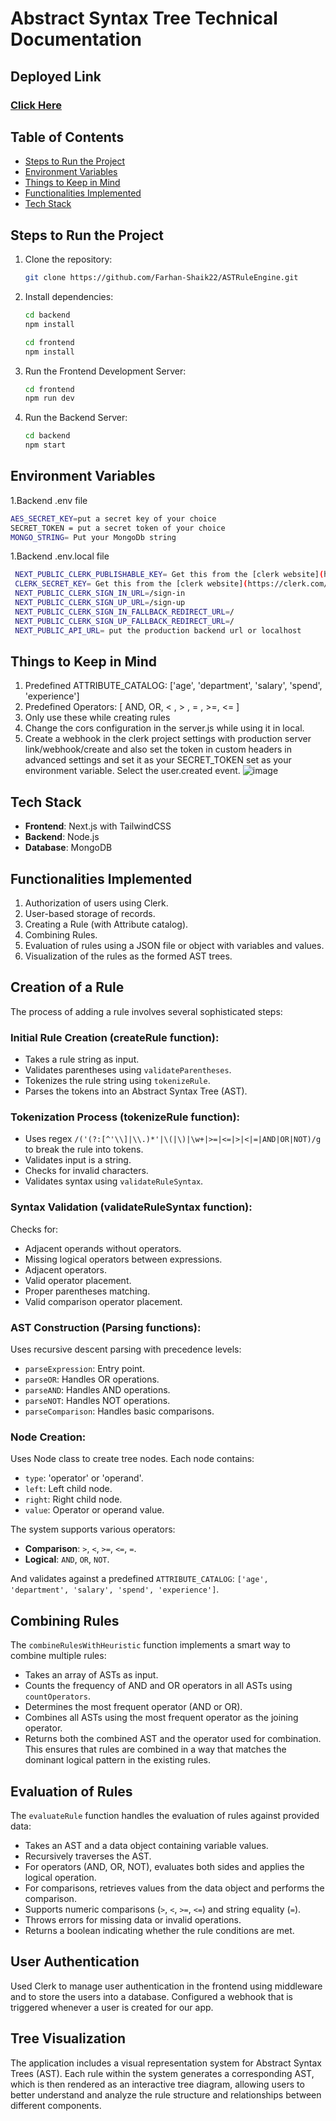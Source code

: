 # Abstract Syntax Tree Technical Documentation

## Deployed Link

### [Click Here](https://ast-rule-engine-livid.vercel.app/)

## Table of Contents

- [Steps to Run the Project](#steps-to-run-the-project)
- [Environment Variables](#environment-variables)
- [Things to Keep in Mind](#things-to-keep-in-mind)
- [Functionalities Implemented](#functionalities-implemented)
- [Tech Stack](#tech-stack)

## Steps to Run the Project

1. Clone the repository:

   ```bash
   git clone https://github.com/Farhan-Shaik22/ASTRuleEngine.git
   ```

2. Install dependencies:

   ```bash
   cd backend
   npm install
   ```
    ```bash
   cd frontend
   npm install
   ```

3. Run the Frontend Development Server:

   ```bash
   cd frontend
   npm run dev
   ```
4. Run the Backend Server:

   ```bash
   cd backend
   npm start
   ```

## Environment Variables

1.Backend .env file
   ```bash
  AES_SECRET_KEY=put a secret key of your choice
  SECRET_TOKEN = put a secret token of your choice
  MONGO_STRING= Put your MongoDb string
   ```
1.Backend .env.local file
   ```bash
    NEXT_PUBLIC_CLERK_PUBLISHABLE_KEY= Get this from the [clerk website](https://clerk.com/) after configuring a project for next js.
    CLERK_SECRET_KEY= Get this from the [clerk website](https://clerk.com/) after configuring a project for next js.
    NEXT_PUBLIC_CLERK_SIGN_IN_URL=/sign-in
    NEXT_PUBLIC_CLERK_SIGN_UP_URL=/sign-up
    NEXT_PUBLIC_CLERK_SIGN_IN_FALLBACK_REDIRECT_URL=/
    NEXT_PUBLIC_CLERK_SIGN_UP_FALLBACK_REDIRECT_URL=/
    NEXT_PUBLIC_API_URL= put the production backend url or localhost
   ```

## Things to Keep in Mind

1. Predefined ATTRIBUTE_CATALOG: ['age', 'department', 'salary', 'spend', 'experience']
2. Predefined Operators: [ AND, OR, < , > , = , >=, <= ]
3. Only use these while creating rules
4. Change the cors configuration in the server.js while using it in local.
5. Create a webhook in the clerk project settings with production server link/webhook/create and also set the token in custom headers 
 in advanced settings and set it as your SECRET_TOKEN set as your environment variable. Select the user.created event.
 ![image](https://github.com/user-attachments/assets/1159c4fd-df28-4ebb-ad0f-ea8214b9a2d0)

## Tech Stack 
- **Frontend**: Next.js with TailwindCSS
- **Backend**: Node.js
- **Database**: MongoDB

## Functionalities Implemented
1. Authorization of users using Clerk.
2. User-based storage of records.
3. Creating a Rule (with Attribute catalog).
4. Combining Rules.
5. Evaluation of rules using a JSON file or object with variables and values.
6. Visualization of the rules as the formed AST trees.

## Creation of a Rule
The process of adding a rule involves several sophisticated steps:

### Initial Rule Creation (createRule function):
- Takes a rule string as input.
- Validates parentheses using `validateParentheses`.
- Tokenizes the rule string using `tokenizeRule`.
- Parses the tokens into an Abstract Syntax Tree (AST).

### Tokenization Process (tokenizeRule function):
- Uses regex `/('(?:[^'\\]|\\.)*'|\(|\)|\w+|>=|<=|>|<|=|AND|OR|NOT)/g` to break the rule into tokens.
- Validates input is a string.
- Checks for invalid characters.
- Validates syntax using `validateRuleSyntax`.

### Syntax Validation (validateRuleSyntax function):
Checks for:
- Adjacent operands without operators.
- Missing logical operators between expressions.
- Adjacent operators.
- Valid operator placement.
- Proper parentheses matching.
- Valid comparison operator placement.

### AST Construction (Parsing functions):
Uses recursive descent parsing with precedence levels:
- `parseExpression`: Entry point.
- `parseOR`: Handles OR operations.
- `parseAND`: Handles AND operations.
- `parseNOT`: Handles NOT operations.
- `parseComparison`: Handles basic comparisons.

### Node Creation:
Uses Node class to create tree nodes. Each node contains:
- `type`: 'operator' or 'operand'.
- `left`: Left child node.
- `right`: Right child node.
- `value`: Operator or operand value.

The system supports various operators:
- **Comparison**: `>`, `<`, `>=`, `<=`, `=`.
- **Logical**: `AND`, `OR`, `NOT`.

And validates against a predefined `ATTRIBUTE_CATALOG`: `['age', 'department', 'salary', 'spend', 'experience']`.

## Combining Rules
The `combineRulesWithHeuristic` function implements a smart way to combine multiple rules:
- Takes an array of ASTs as input.
- Counts the frequency of AND and OR operators in all ASTs using `countOperators`.
- Determines the most frequent operator (AND or OR).
- Combines all ASTs using the most frequent operator as the joining operator.
- Returns both the combined AST and the operator used for combination. This ensures that rules are combined in a way that matches the dominant logical pattern in the existing rules.

## Evaluation of Rules
The `evaluateRule` function handles the evaluation of rules against provided data:
- Takes an AST and a data object containing variable values.
- Recursively traverses the AST.
- For operators (AND, OR, NOT), evaluates both sides and applies the logical operation.
- For comparisons, retrieves values from the data object and performs the comparison.
- Supports numeric comparisons (`>`, `<`, `>=`, `<=`) and string equality (`=`).
- Throws errors for missing data or invalid operations.
- Returns a boolean indicating whether the rule conditions are met.

## User Authentication
Used Clerk to manage user authentication in the frontend using middleware and to store the users into a database. Configured a webhook that is triggered whenever a user is created for our app.

## Tree Visualization
The application includes a visual representation system for Abstract Syntax Trees (AST). Each rule within the system generates a corresponding AST, which is then rendered as an interactive tree diagram, allowing users to better understand and analyze the rule structure and relationships between different components.

